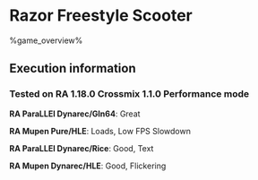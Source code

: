 # Razor Freestyle Scooter 

%game_overview%

## Execution information

### Tested on RA 1.18.0 Crossmix 1.1.0 Performance mode

**RA ParaLLEl Dynarec/Gln64**: Great

**RA Mupen Pure/HLE**: Loads, Low FPS Slowdown

**RA ParaLLEl Dynarec/Rice**: Good, Text

**RA Mupen Dynarec/HLE**: Good, Flickering